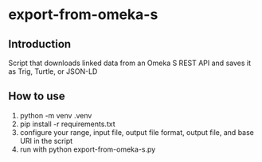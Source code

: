 # export-from-omeka-s

## Introduction

Script that downloads linked data from an Omeka S REST API and saves it as Trig, Turtle, or JSON-LD

## How to use

1. python -m venv .venv
2. pip install -r requirements.txt
3. configure your range, input file, output file format, output file, and base URI in the script
4. run with python export-from-omeka-s.py

